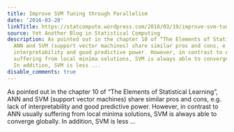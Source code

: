 ```yaml
---
title: Improve SVM Tuning through Parallelism
date: '2016-03-20'
linkTitle: https://statcompute.wordpress.com/2016/03/19/improve-svm-tuning-through-parallelism/
source: Yet Another Blog in Statistical Computing
description: As pointed out in the chapter 10 of “The Elements of Statistical Learning”,
  ANN and SVM (support vector machines) share similar pros and cons, e.g. lack of
  interpretability and good predictive power. However, in contrast to ANN usually
  suffering from local minima solutions, SVM is always able to converge globally.
  In addition, SVM is less ...
disable_comments: true
---
```

As pointed out in the chapter 10 of “The Elements of Statistical Learning”, ANN and SVM (support vector machines) share similar pros and cons, e.g. lack of interpretability and good predictive power. However, in contrast to ANN usually suffering from local minima solutions, SVM is always able to converge globally. In addition, SVM is less ...